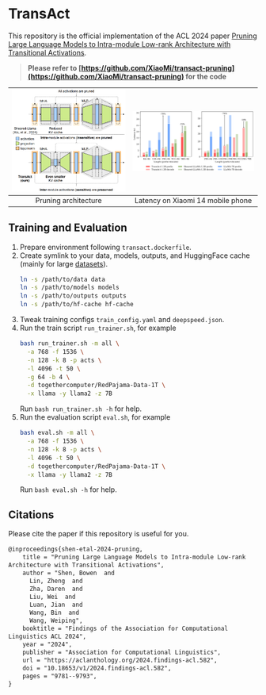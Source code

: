 # TransAct

This repository is the official implementation of the ACL 2024 paper [Pruning Large Language Models to Intra-module Low-rank Architecture with Transitional Activations](https://aclanthology.org/2024.findings-acl.582/).

> **Please refer to [https://github.com/XiaoMi/transact-pruning](https://github.com/XiaoMi/transact-pruning) for the code**

| ![transact.png](https://github.com/XiaoMi/transact-pruning/blob/main/assets/transact.png) | ![latency.png](https://github.com/XiaoMi/transact-pruning/blob/main/assets/latency.png) |
| :----------------------------------: | :--------------------------------: |
|         Pruning architecture         | Latency on Xiaomi 14 mobile phone  |

## Training and Evaluation

1. Prepare environment following `transact.dockerfile`.
2. Create symlink to your data, models, outputs, and HuggingFace cache (mainly for large [datasets](https://github.com/huggingface/datasets)).
   ```sh
   ln -s /path/to/data data
   ln -s /path/to/models models
   ln -s /path/to/outputs outputs
   ln -s /path/to/hf-cache hf-cache
   ```
3. Tweak training configs `train_config.yaml` and `deepspeed.json`.
4. Run the train script `run_trainer.sh`, for example
   ```sh
   bash run_trainer.sh -m all \
     -a 768 -f 1536 \
     -n 128 -k 8 -p acts \
     -l 4096 -t 50 \
     -g 64 -b 4 \
     -d togethercomputer/RedPajama-Data-1T \
     -x llama -y llama2 -z 7B
   ```
   Run `bash run_trainer.sh -h` for help.
5. Run the evaluation script `eval.sh`, for example
   ```sh
   bash eval.sh -m all \
     -a 768 -f 1536 \
     -n 128 -k 8 -p acts \
     -l 4096 -t 50 \
     -d togethercomputer/RedPajama-Data-1T \
     -x llama -y llama2 -z 7B
   ```
   Run `bash eval.sh -h` for help.

## Citations

Please cite the paper if this repository is useful for you.

```
@inproceedings{shen-etal-2024-pruning,
    title = "Pruning Large Language Models to Intra-module Low-rank Architecture with Transitional Activations",
    author = "Shen, Bowen  and
      Lin, Zheng  and
      Zha, Daren  and
      Liu, Wei  and
      Luan, Jian  and
      Wang, Bin  and
      Wang, Weiping",
    booktitle = "Findings of the Association for Computational Linguistics ACL 2024",
    year = "2024",
    publisher = "Association for Computational Linguistics",
    url = "https://aclanthology.org/2024.findings-acl.582",
    doi = "10.18653/v1/2024.findings-acl.582",
    pages = "9781--9793",
}
```
